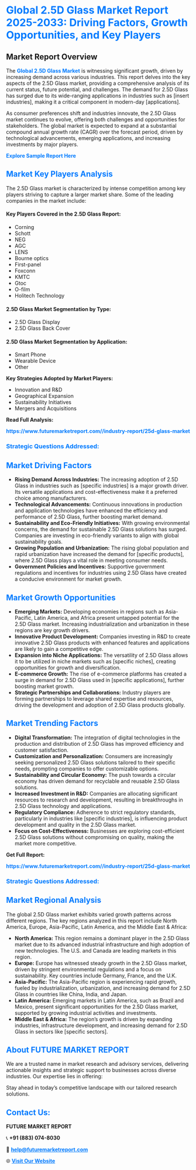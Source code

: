 <h1 style="color: #007BFF;">Global 2.5D Glass Market Report 2025-2033: Driving Factors, Growth Opportunities, and Key Players</h1>

<section id="overview">
<h2>Market Report Overview</h2>
<p>The <a href="https://www.futuremarketreport.com//industry-report/25d-glass-market" style="color: #007BFF; text-decoration: none;"><strong>Global 2.5D Glass Market</strong></a> is witnessing significant growth, driven by increasing demand across various industries. This report delves into the key aspects of the 2.5D Glass market, providing a comprehensive analysis of its current status, future potential, and challenges. The demand for 2.5D Glass has surged due to its wide-ranging applications in industries such as [insert industries], making it a critical component in modern-day [applications].</p>
<p>As consumer preferences shift and industries innovate, the 2.5D Glass market continues to evolve, offering both challenges and opportunities for stakeholders. The global market is expected to expand at a substantial compound annual growth rate (CAGR) over the forecast period, driven by technological advancements, emerging applications, and increasing investments by major players.</p>
</section>

<section id="overview">
<p><a href="https://www.futuremarketreport.com//request-sample/reportId=89423" style="color: #007BFF; text-decoration: none;"><strong>Explore Sample Report Here</strong></a></p>
</section>

<section id="key-players">
<h2 style="color: #007BFF;">Market Key Players Analysis</h2>
<p>The 2.5D Glass market is characterized by intense competition among key players striving to capture a larger market share. Some of the leading companies in the market include:</p>
<h4>Key Players Covered in the 2.5D Glass Report:</h4>
<ul><li>Corning</li><li>Schott</li><li>NEG</li><li>AGC</li><li>LENS</li><li>Bourne optics</li><li>First-panel</li><li>Foxconn</li><li>KMTC</li><li>Gtoc</li><li>O-film</li><li>Holitech Technology</li></ul>
<h4>2.5D Glass Market Segmentation by Type:</h4>
<ul><li>2.5D Glass Display</li><li>2.5D Glass Back Cover</li></ul>

<h4>2.5D Glass Market Segmentation by Application:</h4>
<ul><li>Smart Phone</li><li>Wearable Device</li><li>Other</li></ul>
<p><strong>Key Strategies Adopted by Market Players:</strong></p>
<ul>
<li>Innovation and R&D</li>
<li>Geographical Expansion</li>
<li>Sustainability Initiatives</li>
<li>Mergers and Acquisitions</li>
</ul>
</section>

<section>
<p><strong>Read Full Analysis: </strong></p><a href="https://www.futuremarketreport.com//industry-report/25d-glass-market" style="color: #007BFF; text-decoration: none;"><strong>https://www.futuremarketreport.com//industry-report/25d-glass-market</strong></a>
<h3 style="color: #007BFF;">Strategic Questions Addressed:</h3>
</section>

<section id="driving-factors">
<h2 style="color: #007BFF;">Market Driving Factors</h2>
<ul>
<li><strong>Rising Demand Across Industries:</strong> The increasing adoption of 2.5D Glass in industries such as [specific industries] is a major growth driver. Its versatile applications and cost-effectiveness make it a preferred choice among manufacturers.</li>
<li><strong>Technological Advancements:</strong> Continuous innovations in production and application technologies have enhanced the efficiency and performance of 2.5D Glass, further boosting market demand.</li>
<li><strong>Sustainability and Eco-Friendly Initiatives:</strong> With growing environmental concerns, the demand for sustainable 2.5D Glass solutions has surged. Companies are investing in eco-friendly variants to align with global sustainability goals.</li>
<li><strong>Growing Population and Urbanization:</strong> The rising global population and rapid urbanization have increased the demand for [specific products], where 2.5D Glass plays a vital role in meeting consumer needs.</li>
<li><strong>Government Policies and Incentives:</strong> Supportive government regulations and incentives for industries using 2.5D Glass have created a conducive environment for market growth.</li>
</ul>
</section>

<section id="growth-opportunities">
<h2 style="color: #007BFF;">Market Growth Opportunities</h2>
<ul>
<li><strong>Emerging Markets:</strong> Developing economies in regions such as Asia-Pacific, Latin America, and Africa present untapped potential for the 2.5D Glass market. Increasing industrialization and urbanization in these regions are key growth drivers.</li>
<li><strong>Innovative Product Development:</strong> Companies investing in R&D to create innovative 2.5D Glass products with enhanced features and applications are likely to gain a competitive edge.</li>
<li><strong>Expansion into Niche Applications:</strong> The versatility of 2.5D Glass allows it to be utilized in niche markets such as [specific niches], creating opportunities for growth and diversification.</li>
<li><strong>E-commerce Growth:</strong> The rise of e-commerce platforms has created a surge in demand for 2.5D Glass used in [specific applications], further boosting market growth.</li>
<li><strong>Strategic Partnerships and Collaborations:</strong> Industry players are forming partnerships to leverage shared expertise and resources, driving the development and adoption of 2.5D Glass products globally.</li>
</ul>
</section>

<section id="trending-factors">
<h2 style="color: #007BFF;">Market Trending Factors</h2>
<ul>
<li><strong>Digital Transformation:</strong> The integration of digital technologies in the production and distribution of 2.5D Glass has improved efficiency and customer satisfaction.</li>
<li><strong>Customization and Personalization:</strong> Consumers are increasingly seeking personalized 2.5D Glass solutions tailored to their specific needs, prompting companies to offer customizable options.</li>
<li><strong>Sustainability and Circular Economy:</strong> The push towards a circular economy has driven demand for recyclable and reusable 2.5D Glass solutions.</li>
<li><strong>Increased Investment in R&D:</strong> Companies are allocating significant resources to research and development, resulting in breakthroughs in 2.5D Glass technology and applications.</li>
<li><strong>Regulatory Compliance:</strong> Adherence to strict regulatory standards, particularly in industries like [specific industries], is influencing product development and quality in the 2.5D Glass market.</li>
<li><strong>Focus on Cost-Effectiveness:</strong> Businesses are exploring cost-efficient 2.5D Glass solutions without compromising on quality, making the market more competitive.</li>
</ul>
</section>

<section>
<p><strong>Get Full Report: </strong></p><a href="https://www.futuremarketreport.com//industry-report/25d-glass-market" style="color: #007BFF; text-decoration: none;"><strong>https://www.futuremarketreport.com//industry-report/25d-glass-market</strong></a>
<h3 style="color: #007BFF;">Strategic Questions Addressed:</h3>
</section>


<section id="regional-analysis">
<h2 style="color: #007BFF;">Market Regional Analysis</h2>
<p>The global 2.5D Glass market exhibits varied growth patterns across different regions. The key regions analyzed in this report include North America, Europe, Asia-Pacific, Latin America, and the Middle East & Africa:</p>
<ul>
<li><strong>North America:</strong> This region remains a dominant player in the 2.5D Glass market due to its advanced industrial infrastructure and high adoption of new technologies. The U.S. and Canada are leading markets in this region.</li>
<li><strong>Europe:</strong> Europe has witnessed steady growth in the 2.5D Glass market, driven by stringent environmental regulations and a focus on sustainability. Key countries include Germany, France, and the U.K.</li>
<li><strong>Asia-Pacific:</strong> The Asia-Pacific region is experiencing rapid growth, fueled by industrialization, urbanization, and increasing demand for 2.5D Glass in countries like China, India, and Japan.</li>
<li><strong>Latin America:</strong> Emerging markets in Latin America, such as Brazil and Mexico, present significant opportunities for the 2.5D Glass market, supported by growing industrial activities and investments.</li>
<li><strong>Middle East & Africa:</strong> The region’s growth is driven by expanding industries, infrastructure development, and increasing demand for 2.5D Glass in sectors like [specific sectors].</li>
</ul>
</section>

<footer>
<h2 style="color: #007BFF;">About FUTURE MARKET REPORT</h2>
<p>We are a trusted name in market research and advisory services, delivering actionable insights and strategic support to businesses across diverse industries. Our expertise lies in offering:</p>

<p>Stay ahead in today’s competitive landscape with our tailored research solutions.</p>

<h2 style="color: #007BFF;">Contact Us:</h2>
<p><strong>FUTURE MARKET REPORT</strong></p>
<p>📞 <strong>+91 (883) 074-8030</strong></p>
<p>📧 <strong><a href="mailto:help@futuremarketreport.com" style="color: #007BFF;">help@futuremarketreport.com</a></strong></p>
<p>🌐 <strong><a href="https://www.futuremarketreport.com/" style="color: #007BFF;">Visit Our Website</a></strong></p>
</footer>